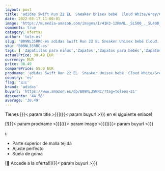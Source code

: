 ```yaml
---
layout: post
title: 'adidas Swift Run 22 EL  Sneaker Unisex bebé  Cloud White/Grey/Core Black  19 EU'
date: 2022-08-17 11:00:01
image: 'https://m.media-amazon.com/images/I/41H3-12RmNL._SL500_._SL400_.jpg'
comments: true
category: ofertas
author: 'tole.es'
slug: 'B09NL35RRC-es adidas Swift Run 22 EL Sneaker Unisex bebé Cloud...'
sku: 'B09NL35RRC-es'
tags: [ 'Zapatillas para niñas','Zapatos','Zapatos para bebés','Zapatos para niñas','Zapatos y complementos','adidas','bebé','🇪🇸', ]
actualPrice: 30.49 EUR
currency: EUR
price: 30.49
comparePrice: 55.0 EUR
prodname: 'adidas Swift Run 22 EL  Sneaker Unisex bebé  Cloud White/Grey/Core Black  19 EU'
country: 'es'
flag: '🇪🇸'
brand: 'adidas'
buyurl: 'https://www.amazon.es/dp/B09NL35RRC/?tag=tolees-21'
descuento: '44.56'
average: '30.49'
---
```


Tienes [{{< param title >}}]({{< param buyurl >}}) en el siguiente enlace!

[![{{< param prodname >}}]({{< param image >}})]({{< param buyurl >}})

ℹ️:

- Parte superior de malla tejida
- Ajuste perfecto
- Suela de goma

[🛒 Accede a la oferta!!]({{< param buyurl >}})
